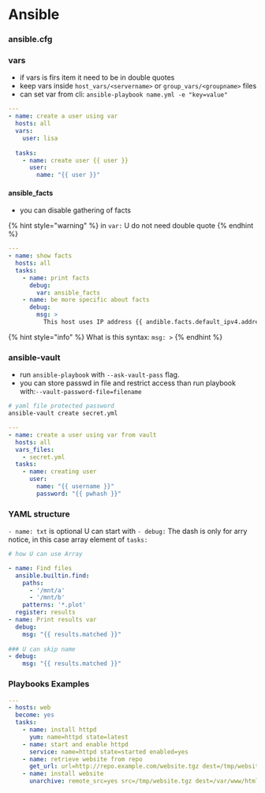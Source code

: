 # Ansible

### ansible.cfg

### vars

* if vars is firs item it need to be in double quotes
* keep vars inside `host_vars/<servername>` or `group_vars/<groupname>` files
* can set var from cli: `ansible-playbook name.yml -e "key=value"`

```yaml
---
- name: create a user using var
  hosts: all
  vars:
    user: lisa
  
  tasks:
    - name: create user {{ user }}
      user:
        name: "{{ user }}"
```

#### ansible\_facts

* you can disable gathering of facts

{% hint style="warning" %}
in `var:` U do not need double quote
{% endhint %}

```yaml
---
- name: show facts
  hosts: all
  tasks:
    - name: print facts
      debug:
        var: ansible_facts
    - name: be more specific about facts
      debug:
        msg: >
          This host uses IP address {{ andible.facts.default_ipv4.address }}
```

{% hint style="info" %}
What is this syntax: `msg: >` 
{% endhint %}

### ansible-vault

* run `ansible-playbook` with `--ask-vault-pass` flag.
* you can store passwd in file and restrict access than run playbook with:`--vault-password-file=filename`

```bash
# yaml file protected password
ansible-vault create secret.yml
```

```yaml
---
- name: create a user using var from vault
  hosts: all
  vars_files:
    - secret.yml
  tasks:
    - name: creating user
      user:
        name: "{{ username }}"
        password: "{{ pwhash }}"
```

### YAML structure

`- name: txt` is optional U can start with `- debug:` The dash is only for arry notice, in this case array element of `tasks:` 

```yaml
# how U can use Array

- name: Find files
  ansible.builtin.find:
    paths:
      - '/mnt/a'
      - '/mnt/b'
    patterns: '*.plot'
  register: results
- name: Print results var
  debug:
    msg: "{{ results.matched }}"
    
### U can skip name
- debug:
    msg: "{{ results.matched }}"
```

### Playbooks Examples

```yaml
---
- hosts: web
  become: yes
  tasks:
    - name: install httpd
      yum: name=httpd state=latest
    - name: start and enable httpd
      service: name=httpd state=started enabled=yes
    - name: retrieve website from repo
      get_url: url=http://repo.example.com/website.tgz dest=/tmp/website.tgz
    - name: install website
      unarchive: remote_src=yes src=/tmp/website.tgz dest=/var/www/html/
```



